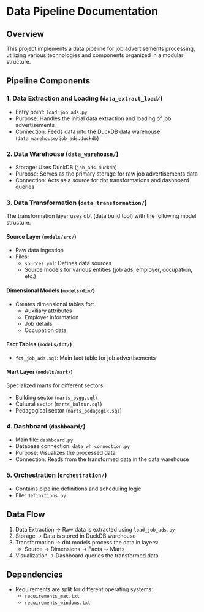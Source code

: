 # Data Pipeline Documentation

## Overview
This project implements a data pipeline for job advertisements processing, utilizing various technologies and components organized in a modular structure.

## Pipeline Components

### 1. Data Extraction and Loading (`data_extract_load/`)
- Entry point: `load_job_ads.py`
- Purpose: Handles the initial data extraction and loading of job advertisements
- Connection: Feeds data into the DuckDB data warehouse (`data_warehouse/job_ads.duckdb`)

### 2. Data Warehouse (`data_warehouse/`)
- Storage: Uses DuckDB (`job_ads.duckdb`)
- Purpose: Serves as the primary storage for raw job advertisements data
- Connection: Acts as a source for dbt transformations and dashboard queries

### 3. Data Transformation (`data_transformation/`)
The transformation layer uses dbt (data build tool) with the following model structure:

#### Source Layer (`models/src/`)
- Raw data ingestion
- Files:
  - `sources.yml`: Defines data sources
  - Source models for various entities (job ads, employer, occupation, etc.)

#### Dimensional Models (`models/dim/`)
- Creates dimensional tables for:
  - Auxiliary attributes
  - Employer information
  - Job details
  - Occupation data

#### Fact Tables (`models/fct/`)
- `fct_job_ads.sql`: Main fact table for job advertisements

#### Mart Layer (`models/mart/`)
Specialized marts for different sectors:
- Building sector (`marts_bygg.sql`)
- Cultural sector (`marts_kultur.sql`)
- Pedagogical sector (`marts_pedagogik.sql`)

### 4. Dashboard (`dashboard/`)
- Main file: `dashboard.py`
- Database connection: `data_wh_connection.py`
- Purpose: Visualizes the processed data
- Connection: Reads from the transformed data in the data warehouse

### 5. Orchestration (`orchestration/`)
- Contains pipeline definitions and scheduling logic
- File: `definitions.py`

## Data Flow

1. Data Extraction → Raw data is extracted using `load_job_ads.py`
2. Storage → Data is stored in DuckDB warehouse
3. Transformation → dbt models process the data in layers:
   - Source → Dimensions → Facts → Marts
4. Visualization → Dashboard queries the transformed data

## Dependencies
- Requirements are split for different operating systems:
  - `requirements_mac.txt`
  - `requirements_windows.txt`

